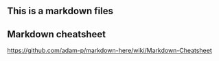 ## This is a markdown files

## Markdown cheatsheet

https://github.com/adam-p/markdown-here/wiki/Markdown-Cheatsheet
